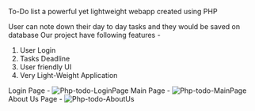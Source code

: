 To-Do list a powerful yet lightweight webapp created using PHP

User can note down their day to day tasks and they would be saved on database
Our project have following features -
  1. User Login 
  2. Tasks Deadline
  3. User friendly UI
  4. Very Light-Weight Application
  
Login Page -
![Php-todo-LoginPage](https://user-images.githubusercontent.com/120216151/206788650-b3173f89-f4df-430b-bc5f-00cbf691e47d.png)
Main Page - 
![Php-todo-MainPage](https://user-images.githubusercontent.com/120216151/206788685-08a642bb-bac2-4134-b7a3-c09f065fec1c.png)
About Us Page -
![Php-todo-AboutUs](https://user-images.githubusercontent.com/120216151/206788708-70e980e0-f736-434b-8376-9c2df5314ba7.png)
